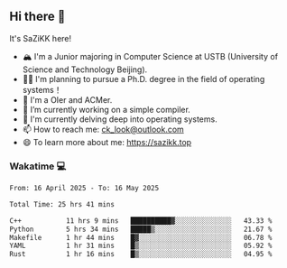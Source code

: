 ## Hi there 👋

It's SaZiKK here!

- 🏔️ I'm a Junior majoring in Computer Science  at USTB (University of Science and Technology Beijing).
- 🧑‍🎓 I'm planning to pursue a Ph.D. degree in the field of operating systems！
- 🚀 I'm a OIer and ACMer.
- 🔭 I’m currently working on a simple compiler.
- 🌱 I'm currently delving deep into operating systems.
- 📫 How to reach me: ck_look@outlook.com
- 😄 To learn more about me: https://sazikk.top

  
<!--
**SaZiKK/SaZiKK** is a ✨ _special_ ✨ repository because its `README.md` (this file) appears on your GitHub profile.

Here are some ideas to get you started:

- 🔭 I’m currently working on ...
- 🌱 I’m currently learning ...
- 👯 I’m looking to collaborate on ...
- 🤔 I’m looking for help with ...
- 💬 Ask me about ...
- 📫 How to reach me: ...
- 😄 Pronouns: ...
- ⚡ Fun fact: ...
-->

### Wakatime 💻

<!--START_SECTION:waka-->

```txt
From: 16 April 2025 - To: 16 May 2025

Total Time: 25 hrs 41 mins

C++           11 hrs 9 mins   ██████████▓░░░░░░░░░░░░░░   43.33 %
Python        5 hrs 34 mins   █████▒░░░░░░░░░░░░░░░░░░░   21.67 %
Makefile      1 hr 44 mins    █▓░░░░░░░░░░░░░░░░░░░░░░░   06.78 %
YAML          1 hr 31 mins    █▒░░░░░░░░░░░░░░░░░░░░░░░   05.92 %
Rust          1 hr 16 mins    █▒░░░░░░░░░░░░░░░░░░░░░░░   04.95 %
```

<!--END_SECTION:waka-->
